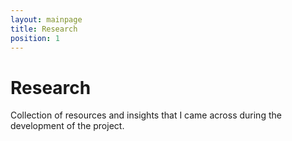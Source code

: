 ```yaml
---
layout: mainpage
title: Research
position: 1
---
```


# Research

Collection of resources and insights that I came across during the development of the project.